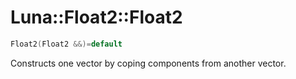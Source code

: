 # Luna::Float2::Float2

```c++
Float2(Float2 &&)=default
```

Constructs one vector by coping components from another vector. 

